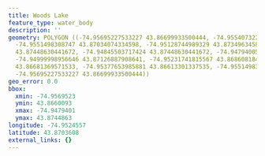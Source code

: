 ```yaml
---
title: Woods Lake
feature_type: water_body
description: ''
geometry: POLYGON ((-74.95695227533227 43.86699933500444, -74.95540732294008 43.86817503707621,
  -74.9551498308747 43.87034074334598, -74.95128744989329 43.87349634589309, -74.95042914300905
  43.87448630441672, -74.94845503717424 43.87448630441672, -74.94794005304352 43.8731251072069,
  -74.94999998956646 43.87126887908641, -74.95231741815567 43.86860818462591, -74.95326155572809
  43.86681369571533, -74.95377653985881 43.86613301337535, -74.9551498308747 43.86600925211462,
  -74.95695227533227 43.86699933500444))
geo_error: 0.0
bbox:
  xmin: -74.9569523
  ymin: 43.8660093
  xmax: -74.9479401
  ymax: 43.8744863
longitude: -74.9524557
latitude: 43.8703608
external_links: {}
---
```

